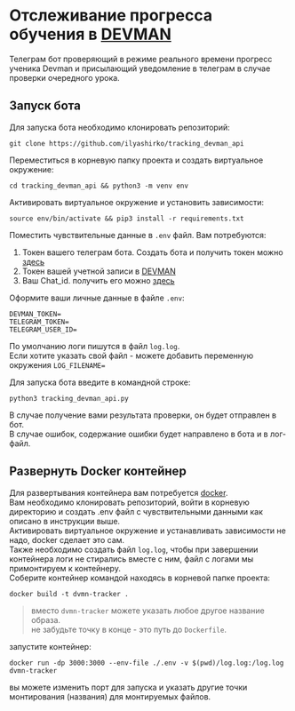 # Отслеживание прогресса обучения в [DEVMAN](https://dvmn.org)
Телеграм бот проверяющий в режиме реального времени прогресс ученика Devman и присылающий уведомление в телеграм в случае проверки очередного урока.
## Запуск бота
Для запуска бота необходимо клонировать репозиторий:
```
git clone https://github.com/ilyashirko/tracking_devman_api
```
Переместиться в корневую папку проекта и создать виртуальное окружение:
```
cd tracking_devman_api && python3 -m venv env
```
Активировать виртуальное окружение и установить зависимости:
```
source env/bin/activate && pip3 install -r requirements.txt
```
Поместить чувствительные данные в `.env` файл. Вам потребуются:  
1. Токен вашего телеграм бота. Создать бота и получить токен можно [здесь](BotFather)  
2. Токен вашей учетной записи в [DEVMAN](https://dvmn.org/api/docs/)  
3. Ваш Chat_id. получить его можно [здесь](https://t.me/userinfobot)  

Оформите ваши личные данные в файле `.env`:
```
DEVMAN_TOKEN=
TELEGRAM_TOKEN=
TELEGRAM_USER_ID=
```
По умолчанию логи пишутся в файл `log.log`.  
Если хотите указать свой файл - можете добавить переменную окружения `LOG_FILENAME=` 
   
Для запуска бота введите в командной строке:
```
python3 tracking_devman_api.py
```
В случае получение вами результата проверки, он будет отправлен в бот.  
В случае ошибок, содержание ошибки будет направлено в бота и в лог-файл.

## Развернуть Docker контейнер
Для развертывания контейнера вам потребуется [docker](https://docs.docker.com/get-docker/).  
Вам необходимо клонировать репозиторий, войти в корневую директорию и создать .env файл с чувствительными данными как описано в инструкции выше.  
Активировать виртуальное окружение и устанавливать зависимости не надо, docker сделает это сам.  
Также необходимо создать файл `log.log`, чтобы при завершении контейнера логи не стирались вместе с ним, файл с логами мы примонтируем к контейнеру.  
Соберите контейнер командой находясь в корневой папке проекта:
```
docker build -t dvmn-tracker .
```
> вместо `dvmn-tracker` можете указать любое другое название образа.  
> не забудьте точку в конце - это путь до `Dockerfile`.

запустите контейнер:
```
docker run -dp 3000:3000 --env-file ./.env -v $(pwd)/log.log:/log.log dvmn-tracker
```
вы можете изменить порт для запуска и указать другие точки монтирования (названия) для монтируемых файлов.